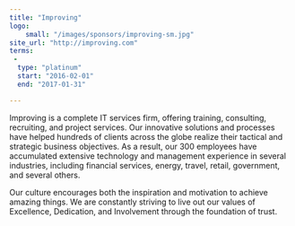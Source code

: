 ```yaml
---
title: "Improving"
logo:
    small: "/images/sponsors/improving-sm.jpg"
site_url: "http://improving.com"
terms:
 -
  type: "platinum"
  start: "2016-02-01"
  end: "2017-01-31"

---
```


Improving is a complete IT services firm, offering training, consulting, recruiting, and project 
services. Our innovative solutions and processes have helped hundreds of clients across the globe 
realize their tactical and strategic business objectives. As a result, our 300 employees have 
accumulated extensive technology and management experience in several industries, including 
financial services, energy, travel, retail, government, and several others.

Our culture encourages both the inspiration and motivation to achieve amazing things. 
We are constantly striving to live out our values of Excellence, Dedication, and Involvement 
through the foundation of trust.